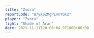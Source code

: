 ```yaml
---
title: "Zvora"
reportCode: "B7yXpZMgPLvnYGK2"
player: "Zvora"
fight: "Shade of Aran"
date: 2021-11-11T20:08:04.971000+00:00
---
```

